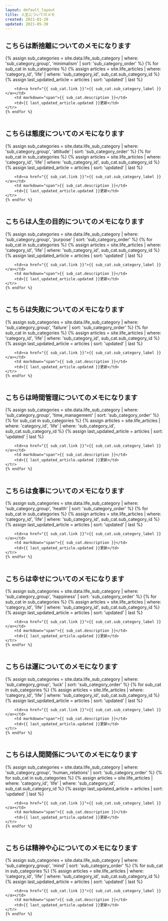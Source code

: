 ```yaml
---
layout: default_layout
title: 人生についてのメモ
created: 2021-01-20
updated: 2021-05-30
---
```

## こちらは断捨離についてのメモになります
<table>
    {% assign sub_categories = site.data.life_sub_category | where: 'sub_category_group', 'minimalism'
                                                           | sort: 'sub_category_order' %}
    {% for sub_cat in sub_categories %}
    <tr>
        {% assign articles = site.life_articles  | where: 'category_id', 'life'
                                                 | where: 'sub_category_id', sub_cat.sub_category_id %}
        {% assign last_updated_article = articles | sort: 'updated' | last %}

        <td><a href="{{ sub_cat.link }}">{{ sub_cat.sub_category_label }}</a></td>
        <td markdown="span">{{ sub_cat.description }}</td>
        <td>{{ last_updated_article.updated }}更新</td>
    </tr>
    {% endfor %}
</table>

## こちらは態度についてのメモになります
<table>
    {% assign sub_categories = site.data.life_sub_category | where: 'sub_category_group', 'attitude'
                                                           | sort: 'sub_category_order' %}
    {% for sub_cat in sub_categories %}
    <tr>
        {% assign articles = site.life_articles  | where: 'category_id', 'life'
                                                 | where: 'sub_category_id', sub_cat.sub_category_id %}
        {% assign last_updated_article = articles | sort: 'updated' | last %}

        <td><a href="{{ sub_cat.link }}">{{ sub_cat.sub_category_label }}</a></td>
        <td markdown="span">{{ sub_cat.description }}</td>
        <td>{{ last_updated_article.updated }}更新</td>
    </tr>
    {% endfor %}
</table>

## こちらは人生の目的についてのメモになります
<table>
    {% assign sub_categories = site.data.life_sub_category | where: 'sub_category_group', 'purpose'
                                                           | sort: 'sub_category_order' %}
    {% for sub_cat in sub_categories %}
    <tr>
        {% assign articles = site.life_articles  | where: 'category_id', 'life'
                                                 | where: 'sub_category_id', sub_cat.sub_category_id %}
        {% assign last_updated_article = articles | sort: 'updated' | last %}

        <td><a href="{{ sub_cat.link }}">{{ sub_cat.sub_category_label }}</a></td>
        <td markdown="span">{{ sub_cat.description }}</td>
        <td>{{ last_updated_article.updated }}更新</td>
    </tr>
    {% endfor %}
</table>

## こちらは失敗についてのメモになります
<table>
    {% assign sub_categories = site.data.life_sub_category | where: 'sub_category_group', 'failure'
                                                           | sort: 'sub_category_order' %}
    {% for sub_cat in sub_categories %}
    <tr>
        {% assign articles = site.life_articles  | where: 'category_id', 'life'
                                                 | where: 'sub_category_id', sub_cat.sub_category_id %}
        {% assign last_updated_article = articles | sort: 'updated' | last %}

        <td><a href="{{ sub_cat.link }}">{{ sub_cat.sub_category_label }}</a></td>
        <td markdown="span">{{ sub_cat.description }}</td>
        <td>{{ last_updated_article.updated }}更新</td>
    </tr>
    {% endfor %}
</table>

## こちらは時間管理についてのメモになります
<table>
    {% assign sub_categories = site.data.life_sub_category | where: 'sub_category_group', 'time_management'
                                                           | sort: 'sub_category_order' %}
    {% for sub_cat in sub_categories %}
    <tr>
        {% assign articles = site.life_articles  | where: 'category_id', 'life'
                                                 | where: 'sub_category_id', sub_cat.sub_category_id %}
        {% assign last_updated_article = articles | sort: 'updated' | last %}

        <td><a href="{{ sub_cat.link }}">{{ sub_cat.sub_category_label }}</a></td>
        <td markdown="span">{{ sub_cat.description }}</td>
        <td>{{ last_updated_article.updated }}更新</td>
    </tr>
    {% endfor %}
</table>

## こちらは食事についてのメモになります
<table>
    {% assign sub_categories = site.data.life_sub_category | where: 'sub_category_group', 'health'
                                                           | sort: 'sub_category_order' %}
    {% for sub_cat in sub_categories %}
    <tr>
        {% assign articles = site.life_articles  | where: 'category_id', 'life'
                                                 | where: 'sub_category_id', sub_cat.sub_category_id %}
        {% assign last_updated_article = articles | sort: 'updated' | last %}

        <td><a href="{{ sub_cat.link }}">{{ sub_cat.sub_category_label }}</a></td>
        <td markdown="span">{{ sub_cat.description }}</td>
        <td>{{ last_updated_article.updated }}更新</td>
    </tr>
    {% endfor %}
</table>

## こちらは幸せについてのメモになります
<table>
    {% assign sub_categories = site.data.life_sub_category | where: 'sub_category_group', 'happiness'
                                                           | sort: 'sub_category_order' %}
    {% for sub_cat in sub_categories %}
    <tr>
        {% assign articles = site.life_articles  | where: 'category_id', 'life'
                                                 | where: 'sub_category_id', sub_cat.sub_category_id %}
        {% assign last_updated_article = articles | sort: 'updated' | last %}

        <td><a href="{{ sub_cat.link }}">{{ sub_cat.sub_category_label }}</a></td>
        <td markdown="span">{{ sub_cat.description }}</td>
        <td>{{ last_updated_article.updated }}更新</td>
    </tr>
    {% endfor %}
</table>

## こちらは運についてのメモになります
<table>
    {% assign sub_categories = site.data.life_sub_category | where: 'sub_category_group', 'luck'
                                                           | sort: 'sub_category_order' %}
    {% for sub_cat in sub_categories %}
    <tr>
        {% assign articles = site.life_articles  | where: 'category_id', 'life'
                                                 | where: 'sub_category_id', sub_cat.sub_category_id %}
        {% assign last_updated_article = articles | sort: 'updated' | last %}

        <td><a href="{{ sub_cat.link }}">{{ sub_cat.sub_category_label }}</a></td>
        <td markdown="span">{{ sub_cat.description }}</td>
        <td>{{ last_updated_article.updated }}更新</td>
    </tr>
    {% endfor %}
</table>

## こちらは人間関係についてのメモになります
<table>
    {% assign sub_categories = site.data.life_sub_category | where: 'sub_category_group', 'human_relations'
                                                           | sort: 'sub_category_order' %}
    {% for sub_cat in sub_categories %}
    <tr>
        {% assign articles = site.life_articles  | where: 'category_id', 'life'
                                                 | where: 'sub_category_id', sub_cat.sub_category_id %}
        {% assign last_updated_article = articles | sort: 'updated' | last %}

        <td><a href="{{ sub_cat.link }}">{{ sub_cat.sub_category_label }}</a></td>
        <td markdown="span">{{ sub_cat.description }}</td>
        <td>{{ last_updated_article.updated }}更新</td>
    </tr>
    {% endfor %}
</table>

## こちらは精神や心についてのメモになります
<table>
    {% assign sub_categories = site.data.life_sub_category | where: 'sub_category_group', 'mind'
                                                           | sort: 'sub_category_order' %}
    {% for sub_cat in sub_categories %}
    <tr>
        {% assign articles = site.life_articles  | where: 'category_id', 'life'
                                                 | where: 'sub_category_id', sub_cat.sub_category_id %}
        {% assign last_updated_article = articles | sort: 'updated' | last %}

        <td><a href="{{ sub_cat.link }}">{{ sub_cat.sub_category_label }}</a></td>
        <td markdown="span">{{ sub_cat.description }}</td>
        <td>{{ last_updated_article.updated }}更新</td>
    </tr>
    {% endfor %}
</table>

